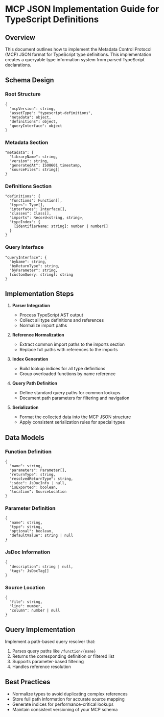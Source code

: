# MCP JSON Implementation Guide for TypeScript Definitions

## Overview
This document outlines how to implement the Metadata Control Protocol (MCP) JSON format for TypeScript type definitions. This implementation creates a queryable type information system from parsed TypeScript declarations.

## Schema Design

### Root Structure
```
{
  "mcpVersion": string,
  "assetType": "typescript-definitions",
  "metadata": object,
  "definitions": object,
  "queryInterface": object
}
```

### Metadata Section
```
"metadata": {
  "libraryName": string,
  "version": string,
  "generatedAt": ISO8601 timestamp,
  "sourceFiles": string[]
}
```

### Definitions Section
```
"definitions": {
  "functions": Function[],
  "types": Type[],
  "interfaces": Interface[],
  "classes": Class[],
  "imports": Record<string, string>,
  "typeIndex": {
    [identifierName: string]: number | number[]
  }
}
```

### Query Interface
```
"queryInterface": {
  "byName": string,
  "byReturnType": string,
  "byParameter": string,
  [customQuery: string]: string
}
```

## Implementation Steps

1. **Parser Integration**
   - Process TypeScript AST output
   - Collect all type definitions and references
   - Normalize import paths

2. **Reference Normalization**
   - Extract common import paths to the imports section
   - Replace full paths with references to the imports

3. **Index Generation**
   - Build lookup indices for all type definitions
   - Group overloaded functions by name reference

4. **Query Path Definition**
   - Define standard query paths for common lookups
   - Document path parameters for filtering and navigation

5. **Serialization**
   - Format the collected data into the MCP JSON structure
   - Apply consistent serialization rules for special types

## Data Models

### Function Definition
```
{
  "name": string,
  "parameters": Parameter[],
  "returnType": string,
  "resolvedReturnType": string,
  "jsdoc": JsDocInfo | null,
  "isExported": boolean,
  "location": SourceLocation
}
```

### Parameter Definition
```
{
  "name": string,
  "type": string,
  "optional": boolean,
  "defaultValue": string | null
}
```

### JsDoc Information
```
{
  "description": string | null,
  "tags": JsDocTag[]
}
```

### Source Location
```
{
  "file": string,
  "line": number,
  "column": number | null
}
```

## Query Implementation

Implement a path-based query resolver that:
1. Parses query paths like `/function/{name}`
2. Returns the corresponding definition or filtered list
3. Supports parameter-based filtering
4. Handles reference resolution

## Best Practices

- Normalize types to avoid duplicating complex references
- Store full path information for accurate source mapping
- Generate indices for performance-critical lookups
- Maintain consistent versioning of your MCP schema